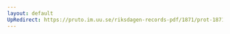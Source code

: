 ```yaml
---
layout: default
UpRedirect: https://pruto.im.uu.se/riksdagen-records-pdf/1871/prot-1871--fk--301/prot-1871--fk--301_028.pdf
---
```

